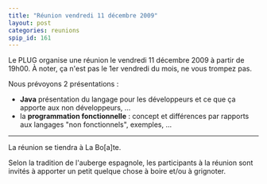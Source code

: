 ```yaml
---
title: "Réunion vendredi 11 décembre 2009"
layout: post
categories: reunions
spip_id: 161
---
```

<p class="chapo">
Le PLUG organise une réunion le vendredi 11 décembre 2009 à partir de 19h00.
À noter, ça n'est pas le 1er vendredi du mois, ne vous trompez pas.
</p>

Nous prévoyons 2 présentations :

- **Java** présentation du langage pour les développeurs et ce que ça apporte aux non développeurs, …
- la **programmation fonctionnelle** : concept et différences par rapports aux langages "non fonctionnels", exemples, …

----
La réunion se tiendra à La Bo\[a\]te.

Selon la tradition de l'auberge espagnole, les participants à la réunion sont invités à apporter un petit quelque chose à boire et/ou à grignoter.